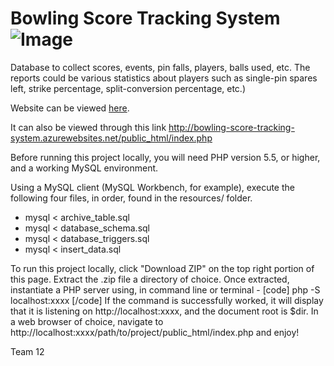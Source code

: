 # Bowling Score Tracking System ![Image](https://travis-ci.com/robert-vo/Bowling-Score-Tracking-System.svg?token=MDyyKNy4sp8cUiysL5c6&branch=master)

Database to collect scores, events, pin falls, players, balls used, etc. The reports could be various statistics about players such as single-pin spares left, strike percentage, split-conversion percentage, etc.)

Website can be viewed [here](http://bowling-score-tracking-system.azurewebsites.net/public_html/index.php).

It can also be viewed through this link http://bowling-score-tracking-system.azurewebsites.net/public_html/index.php

Before running this project locally, you will need PHP version 5.5, or higher, and a working MySQL environment. 

Using a MySQL client (MySQL Workbench, for example), execute the following four files, in order, found in the resources/ folder.
* mysql < archive_table.sql
* mysql < database_schema.sql
* mysql < database_triggers.sql
* mysql < insert_data.sql


To run this project locally, click "Download ZIP" on the top right portion of this page. Extract the .zip file a directory of choice. Once extracted, instantiate a PHP server using, in command line or terminal - 
[code] php -S localhost:xxxx [/code]
If the command is successfully worked, it will display that it is listening on http://localhost:xxxx, and the document root is $dir. In a web browser of choice, navigate to http://localhost:xxxx/path/to/project/public_html/index.php and enjoy!

Team 12
